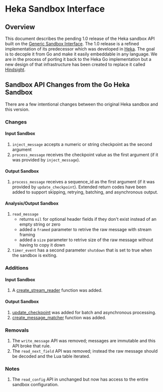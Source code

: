 # Heka Sandbox Interface

## Overview

This document describes the pending 1.0 release of the Heka sandbox API built on
the [Generic Sandbox Interface](../sandbox.html). The 1.0 release is a refined
implementation of its predecessor which was developed in 
[Heka](https://github.com/mozilla-services/heka). The goal is to decople it from
Go and make it easily embeddable in any language. We are in the process of
porting it back to the Heka Go implementation but a new design of that
infrastructure has been created to replace it called 
[Hindsight](https://github.com/trink/hindsight).

## Sandbox API Changes from the Go Heka Sandbox

There are a few intentional changes between tho original Heka sandbox and this version.

### Changes

#### Input Sandbox

1. `inject_message` accepts a numeric or string checkpoint as the second argument
1. `process_message` receives the checkpoint value as the first argument (if it was provided by `inject_message`).

#### Output Sandbox

1. `process_message` receives a sequence_id as the first argument (if it was provided by `update_checkpoint`).
   Extended return codes have been added to support skipping, retrying, batching, and asynchronous output.

#### Analysis/Output Sandbox

1. `read_message`
    * returns `nil` for optional header fields if they don't exist instead of an empty string or zero
    * added a `framed` parameter to retrive the raw message with stream framing
    * added a `size` parameter to retrive size of the raw message without having to copy it down
1. `timer_event` has a second parameter `shutdown` that is set to true when the sandbox is exiting.

### Additions

#### Input Sandbox

1. A [create_stream_reader](input.html#create_stream_reader) function was added.

#### Output Sandbox

1. [update_checkpoint](output.html#update_checkpoint) was added for batch and asynchronous processing.
1. [create_message_matcher](output.html#create_message_matcher) function was added.

### Removals

1. The `write_message` API was removed; messages are immutable and this API broke that rule.
1. The `read_next_field` API was removed; instead the raw message should be decoded and the Lua table iterated.

### Notes

1. The `read_config` API in unchanged but now has access to the entire sandbox configuration.
